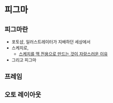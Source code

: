 # 피그마

## 피그마란

- 포토샵, 일러스트레이터가 지배하던 세상에서
- 스케치로,
	- [스케치를 맥 전용으로 만드는 것이 자랑스러운 이유](https://brunch.co.kr/@ultra0034/136)
- 그리고 피그마

## 프레임

## 오토 레이아웃

